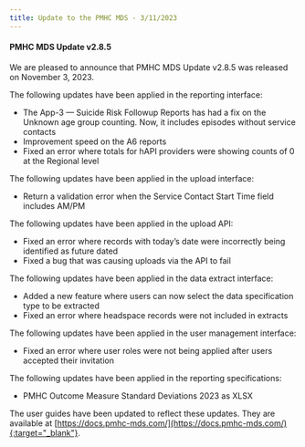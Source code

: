 ```yaml
---
title: Update to the PMHC MDS - 3/11/2023
---
```


#### PMHC MDS Update v2.8.5 ####

We are pleased to announce that PMHC MDS Update v2.8.5 was released on
November 3, 2023.

The following updates have been applied in the reporting interface:
* The App-3 — Suicide Risk Followup Reports has had a fix on the Unknown age
  group counting. Now, it includes episodes without service contacts
* Improvement speed on the A6 reports
* Fixed an error where totals for hAPI providers were showing counts of 0 at
  the Regional level

The following updates have been applied in the upload interface:
* Return a validation error when the Service Contact Start Time field includes
  AM/PM

The following updates have been applied in the upload API:
* Fixed an error where records with today’s date were incorrectly being
  identified as future dated
* Fixed a bug that was causing uploads via the API to fail

The following updates have been applied in the data extract interface:
* Added a new feature where users can now select the data specification type
  to be extracted
* Fixed an error where headspace records were not included in extracts

The following updates have been applied in the user management interface:
* Fixed an error where user roles were not being applied after users accepted
  their invitation

The following updates have been applied in the reporting specifications:
* PMHC Outcome Measure Standard Deviations 2023 as XLSX

The user guides have been updated to reflect these updates. They are available
at [https://docs.pmhc-mds.com/](https://docs.pmhc-mds.com/){:target="_blank"}.

